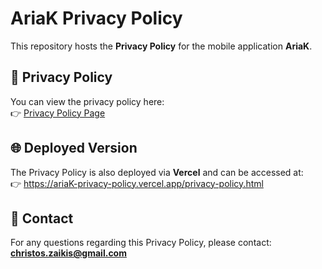 
# AriaK Privacy Policy

This repository hosts the **Privacy Policy** for the mobile application **AriaK**.

## 📄 Privacy Policy

You can view the privacy policy here:  
👉 [Privacy Policy Page](./privacy-policy.html)

## 🌐 Deployed Version

The Privacy Policy is also deployed via **Vercel** and can be accessed at:  
👉 https://ariaK-privacy-policy.vercel.app/privacy-policy.html

## 📧 Contact

For any questions regarding this Privacy Policy, please contact:  
**christos.zaikis@gmail.com**
